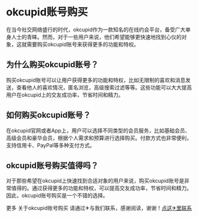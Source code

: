 # okcupid账号购买

在当今社交网络盛行的时代，okcupid作为一款知名的在线约会平台，备受广大单身人士的青睐。然而，对于一些用户来说，他们希望能够更快速地找到心仪的对象，这就需要购买okcupid账号来获得更多的功能和特权。

## 为什么购买okcupid账号？

购买okcupid账号可以让用户获得更多的功能和特权，比如无限制的喜欢和消息发送，查看他人的喜欢情况，匿名浏览，高级搜索过滤等等。这些功能可以大大提高用户在okcupid上的交友成功率，节省时间和精力。

## 如何购买okcupid账号？

在okcupid官网或者App上，用户可以选择不同类型的会员服务，比如基础会员、高级会员和豪华会员，根据个人需求和预算进行选择购买。付款方式也非常便利，支持信用卡、PayPal等多种支付方式。

## okcupid账号购买值得吗？

对于那些希望在okcupid上快速找到合适对象的用户来说，购买okcupid账号是非常值得的。通过获得更多的功能和特权，可以提高交友成功率，节省时间和精力。因此，okcupid账号购买是一个不错的选择。

更多 关于okcupid账号购买 请通过✈与我们联系，感谢阅读，谢谢！[点这✈里联系](https://abc.k02.cc)